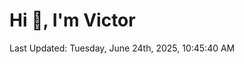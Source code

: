 <h1>Hi 👋, I'm Victor </h1>

<!--RECENT_ACTIVITY:start-->
<!--RECENT_ACTIVITY:end-->

<!--RECENT_ACTIVITY:last_update-->
Last Updated: Tuesday, June 24th, 2025, 10:45:40 AM
<!--RECENT_ACTIVITY:last_update_end-->
